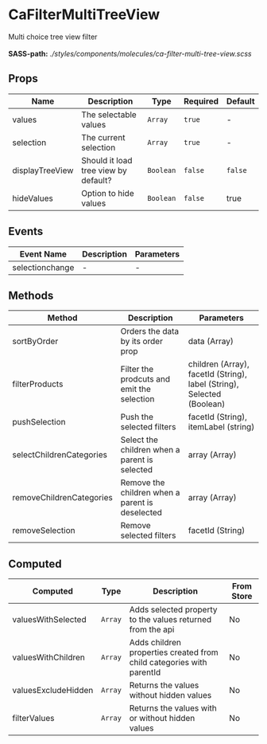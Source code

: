 # CaFilterMultiTreeView

Multi choice tree view filter<br><br> **SASS-path:** _./styles/components/molecules/ca-filter-multi-tree-view.scss_

## Props

<!-- @vuese:CaFilterMultiTreeView:props:start -->
|Name|Description|Type|Required|Default|
|---|---|---|---|---|
|values|The selectable values|`Array`|`true`|-|
|selection|The current selection|`Array`|`true`|-|
|displayTreeView|Should it load tree view by default?|`Boolean`|`false`|`false`|
|hideValues|Option to hide values|`Boolean`|`false`|true|

<!-- @vuese:CaFilterMultiTreeView:props:end -->


## Events

<!-- @vuese:CaFilterMultiTreeView:events:start -->
|Event Name|Description|Parameters|
|---|---|---|
|selectionchange|-|-|

<!-- @vuese:CaFilterMultiTreeView:events:end -->


## Methods

<!-- @vuese:CaFilterMultiTreeView:methods:start -->
|Method|Description|Parameters|
|---|---|---|
|sortByOrder|Orders the data by its order prop|data (Array)|
|filterProducts|Filter the prodcuts and emit the selection|children (Array), facetId (String), label (String), Selected (Boolean)|
|pushSelection|Push the selected filters|facetId (String), itemLabel (string)|
|selectChildrenCategories|Select the children when a parent is selected|array (Array)|
|removeChildrenCategories|Remove the children when a parent is deselected|array (Array)|
|removeSelection|Remove selected filters|facetId (String)|

<!-- @vuese:CaFilterMultiTreeView:methods:end -->


## Computed

<!-- @vuese:CaFilterMultiTreeView:computed:start -->
|Computed|Type|Description|From Store|
|---|---|---|---|
|valuesWithSelected|`Array`|Adds selected property to the values returned from the api|No|
|valuesWithChildren|`Array`|Adds children properties created from child categories with parentId|No|
|valuesExcludeHidden|`Array`|Returns the values without hidden values|No|
|filterValues|`Array`|Returns the values with or without hidden values|No|

<!-- @vuese:CaFilterMultiTreeView:computed:end -->


